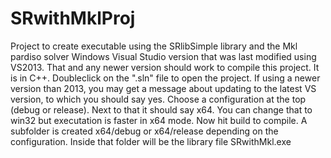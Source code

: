 # SRwithMklProj
 Project to create executable using the SRlibSimple library and the Mkl pardiso solver
 Windows Visual Studio version that was last modified using VS2013. That and any newer version should work to compile this project.
 It is in C++. Doubleclick on the ".sln" file to open the project.
 If using a newer version than 2013, you may get a message about updating to the latest VS version, to which you should say yes.
 Choose a configuration at the top (debug or release). Next to that it should say x64. You can change that to win32 but executation
 is faster in x64 mode. Now hit build to compile. A subfolder is created x64/debug or x64/release depending on the configuration.
 Inside that folder will be the library file SRwithMkl.exe
